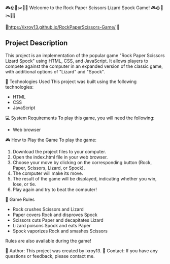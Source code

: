 🎮🪨📄✂️🦎🖖 Welcome to the Rock Paper Scissors Lizard Spock Game! 🎮🪨📄✂️🦎🖖

🔗https://ixroy13.github.io/RockPaperScissors-Game/ 🔗

## Project Description
This project is an implementation of the popular game "Rock Paper Scissors Lizard Spock" using HTML, CSS, and JavaScript. It allows players to compete against the computer in an expanded version of the classic game, with additional options of "Lizard" and "Spock".

🎨 Technologies Used
This project was built using the following technologies:
- HTML
- CSS
- JavaScript

💻 System Requirements
To play this game, you will need the following:
- Web browser

🎮 How to Play the Game
To play the game:
1. Download the project files to your computer.
2. Open the index.html file in your web browser.
3. Choose your move by clicking on the corresponding button (Rock, Paper, Scissors, Lizard, or Spock).
4. The computer will make its move.
5. The result of the game will be displayed, indicating whether you win, lose, or tie.
6. Play again and try to beat the computer!

📄 Game Rules
- Rock crushes Scissors and Lizard
- Paper covers Rock and disproves Spock
- Scissors cuts Paper and decapitates Lizard
- Lizard poisons Spock and eats Paper
- Spock vaporizes Rock and smashes Scissors

Rules are also available during the game!

📝 Author: This project was created by ixroy13.
📧 Contact: If you have any questions or feedback, please contact me.
